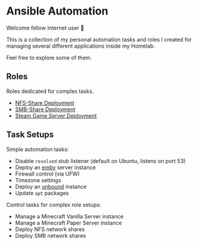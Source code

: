 # Ansible Automation

Welcome fellow Internet user 👋

This is a collection of my personal automation tasks and roles I created
for managing several different applications inside my Homelab.

Feel free to explore some of them.

## Roles

Roles dedicated for complex tasks.

- [NFS-Share Deployment](nfs_setup/README.md)
- [SMB-Share Deployment](smb_setup/README.md)
- [Steam Game Server Deployment](steam_server/README.md)

## Task Setups

Simple automation tasks:

- Disable `resolved` stub listener (default on Ubuntu, listens on port 53)
- Deploy an [emby](https://emby.media/) server instance
- Firewall control (via UFW)
- Timezone settings
- Deploy an [unbound](https://www.nlnetlabs.nl/projects/unbound/about/) instance
- Update `apt` packages

Control tasks for complex role setups:

- Manage a Minecraft Vanilla Server instance
- Manage a Minecraft Paper Server instance
- Deploy NFS network shares
- Deploy SMB network shares